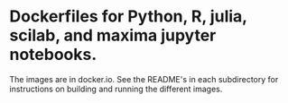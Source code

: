 
# Dockerfiles for Python, R, julia, scilab, and maxima jupyter notebooks.

The images are in docker.io. See the README's in each subdirectory for
instructions on building and running the different images.
